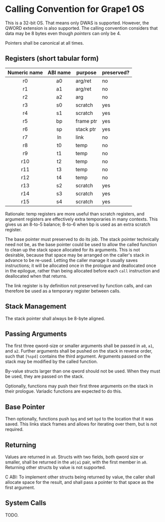 # Calling Convention for Grape1 OS

This is a 32-bit OS. That means only DWAS is supported. However, the QWORD extension is also supported.
The calling convention considers that data may be 8 bytes even though _pointers_ can only be 4.

Pointers shall be canonical at all times.

## Registers (short tabular form)

| Numeric name | ABI name | purpose | preserved? |
|:------------:|:--------:|---------|------------|
| r0 | a0 | arg/ret | no |
| r1 | a1 | arg/ret | no |
| r2 | a2 | arg | no |
| r3 | s0 | scratch | yes |
| r4 | s1 | scratch | yes |
| r5 | bp | frame ptr | yes |
| r6 | sp | stack ptr | yes |
| r7 | ln | link | no |
| r8 | t0 | temp | no |
| r9 | t1 | temp | no |
| r10 | t2 | temp | no |
| r11 | t3 | temp | no |
| r12 | t4 | temp | no |
| r13 | s2 | scratch | yes |
| r14 | s3 | scratch | yes |
| r15 | s4 | scratch | yes |

Rationale: temp registers are more useful than scratch registers, and argument registers are effectively extra temporaries in many contexts. This gives us an 8-to-5 balance; 8-to-6 when bp is used as an extra scratch register.

The base pointer must preserved to do its job. The stack pointer technically need not be, as the base pointer
could be used to allow the called function to clean up the stack space allocated for its arguments.
This is not desirable, because that space may be arranged on the caller's stack in advance to be re-used.
Letting the caller manage it usually saves instructions; it will be allocated once in the prologue and deallocated
once in the epilogue, rather than being allocated before each `call` instruction and deallocated when that returns.

The link register is by definition not preserved by function calls, and can therefore be used as a temporary
register between calls.

## Stack Management

The stack pointer shall always be 8-byte aligned.

## Passing Arguments

The first three qword-size or smaller arguments shall be passed in `a0`, `a1`, and `a2`.
Further arguments shall be pushed on the stack in reverse order, such that `[%spd]` contains the third argument.
Arguments passed on the stack may be modified by the called function.

By-value structs larger than one qword should not be used. When they must be used, they are passed on the stack.

Optionally, functions may push their first three arguments on the stack in their prologue.
Variadic functions are expected to do this.

## Base Pointer

Then optionally, functions push `bpq` and set `bpd` to the location that it was saved.
This links stack frames and allows for iterating over them, but is not required.

## Returning

Values are returned in `a0`. Structs with two fields, both qword size or smaller,
shall be returned in the `a0|a1` pair, with the first member in `a0`.
Returning other structs by value is not supported. 

C ABI: To implement other structs being returned by value, the caller shall allocate
space for the result, and shall pass a pointer to that space as the first argument.

## System Calls

TODO.

